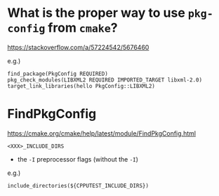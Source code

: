 # What is the proper way to use `pkg-config` from `cmake`? #

<https://stackoverflow.com/a/57224542/5676460>

e.g.)

```
find_package(PkgConfig REQUIRED)
pkg_check_modules(LIBXML2 REQUIRED IMPORTED_TARGET libxml-2.0)
target_link_libraries(hello PkgConfig::LIBXML2)
```

# FindPkgConfig #

<https://cmake.org/cmake/help/latest/module/FindPkgConfig.html>

`<XXX>_INCLUDE_DIRS`

* the `-I` preprocessor flags (without the `-I`)

e.g.)

```
include_directories(${CPPUTEST_INCLUDE_DIRS})
```
